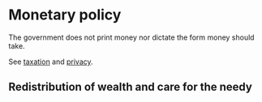 # Monetary policy

The government does not print money nor dictate the form money should take.

See [taxation](taxation.md) and [privacy](privacy.md).

## Redistribution of wealth and care for the needy
